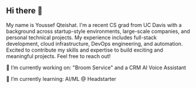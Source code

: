 ## Hi there 👋
My name is Youssef Qteishat. I'm a recent CS grad from UC Davis with a background across startup-style environments, large-scale companies, and personal technical projects. My experience includes full-stack development, cloud infrastructure, DevOps engineering, and automation. Excited to contribute my skills and expertise to build exciting and meaningful projects. Feel free to reach out!

🔭 I’m currently working on: "Broom Service" and a CRM AI Voice Assistant

🌱 I’m currently learning: AI/ML @ Headstarter

<!--
- 🌱 I’m currently learning:
- 👯 I’m looking to collaborate on ...
- 🤔 I’m looking for help with ...
- 💬 Ask me about ...
- 📫 How to reach me: ...
- 😄 Pronouns: ...
- ⚡ Fun fact: ...
-->
